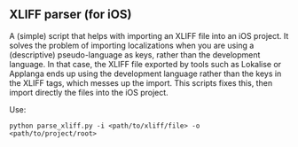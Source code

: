 XLIFF parser (for iOS)
---

A (simple) script that helps with importing an XLIFF file into an iOS project.
It solves the problem of importing localizations when you are using a
(descriptive) pseudo-language as keys, rather than the development language. In
that case, the XLIFF file exported by tools such as Lokalise or Applanga ends up
using the development language rather than the keys in the XLIFF <source> tags,
which messes up the import. This scripts fixes this, then import directly the
files into the iOS project.

Use:

``python parse_xliff.py -i <path/to/xliff/file> -o <path/to/project/root>``
